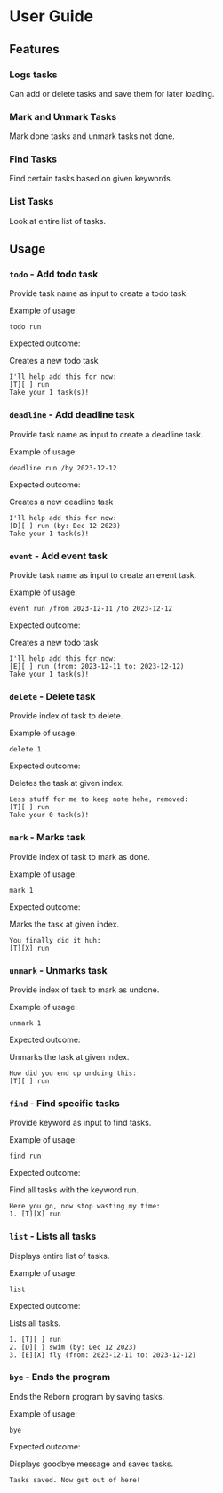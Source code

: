 # User Guide

## Features 

### Logs tasks

Can add or delete tasks and save them for later loading.

### Mark and Unmark Tasks

Mark done tasks and unmark tasks not done.

### Find Tasks

Find certain tasks based on given keywords.

### List Tasks

Look at entire list of tasks.

## Usage

### `todo` - Add todo task

Provide task name as input to create a todo task.

Example of usage: 

`todo run`

Expected outcome:

Creates a new todo task

```
I'll help add this for now:
[T][ ] run
Take your 1 task(s)!
```

### `deadline` - Add deadline task

Provide task name as input to create a deadline task.

Example of usage:

`deadline run /by 2023-12-12`

Expected outcome:

Creates a new deadline task

```
I'll help add this for now:
[D][ ] run (by: Dec 12 2023)
Take your 1 task(s)!
```

### `event` - Add event task

Provide task name as input to create an event task.

Example of usage:

`event run /from 2023-12-11 /to 2023-12-12`

Expected outcome:

Creates a new todo task

```
I'll help add this for now:
[E][ ] run (from: 2023-12-11 to: 2023-12-12)
Take your 1 task(s)!
```

### `delete` - Delete task

Provide index of task to delete.

Example of usage:

`delete 1`

Expected outcome:

Deletes the task at given index.

```
Less stuff for me to keep note hehe, removed:
[T][ ] run
Take your 0 task(s)!
```

### `mark` - Marks task

Provide index of task to mark as done.

Example of usage:

`mark 1`

Expected outcome:

Marks the task at given index.

```
You finally did it huh:
[T][X] run
```

### `unmark` - Unmarks task

Provide index of task to mark as undone.

Example of usage:

`unmark 1`

Expected outcome:

Unmarks the task at given index.

```
How did you end up undoing this:
[T][ ] run
```

### `find` - Find specific tasks

Provide keyword as input to find tasks.

Example of usage:

`find run`

Expected outcome:

Find all tasks with the keyword run.

```
Here you go, now stop wasting my time:
1. [T][X] run
```

### `list` - Lists all tasks

Displays entire list of tasks.

Example of usage:

`list`

Expected outcome:

Lists all tasks.

```
1. [T][ ] run
2. [D][ ] swim (by: Dec 12 2023)
3. [E][X] fly (from: 2023-12-11 to: 2023-12-12)
```

### `bye` - Ends the program

Ends the Reborn program by saving tasks.

Example of usage:

`bye`

Expected outcome:

Displays goodbye message and saves tasks.

```
Tasks saved. Now get out of here!
```
